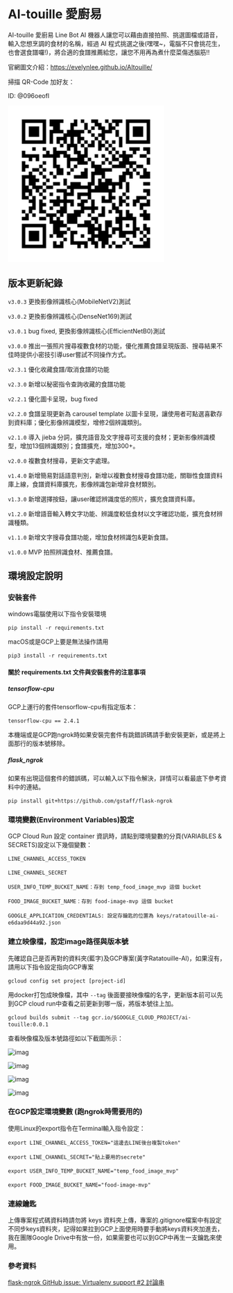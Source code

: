 # AI-touille 愛廚易

AI-touille 愛廚易 Line Bot AI 機器人讓您可以藉由直接拍照、挑選圖檔或語音，輸入您想烹調的食材的名稱，經過 AI 程式挑選之後(嘿嘿~，電腦不只會挑花生，也會選食譜囉!)，將合適的食譜推薦給您，讓您不用再為煮什麼菜傷透腦筋!!

官網圖文介紹：https://evelynlee.github.io/AItouille/

掃描 QR-Code 加好友：

ID: @096oeofl

![img.png](https://github.com/linbeta/AI-touille/blob/main/images%20for%20readme/img.png)


## 版本更新紀錄

```v3.0.3``` 更換影像辨識核心(MobileNetV2)測試

```v3.0.2``` 更換影像辨識核心(DenseNet169)測試

```v3.0.1``` bug fixed, 更換影像辨識核心(EfficientNetB0)測試

```v3.0.0``` 推出一張照片搜尋複數食材的功能，優化推薦食譜呈現版面、搜尋結果不佳時提供小密技引導user嘗試不同操作方式。

```v2.3.1``` 優化收藏食譜/取消食譜的功能

```v2.3.0``` 新增以秘密指令查詢收藏的食譜功能

```v2.2.1``` 優化圖卡呈現，bug fixed

```v2.2.0``` 食譜呈現更新為 carousel template 以圖卡呈現，讓使用者可點選喜歡存到資料庫；優化影像辨識模型，增修2個辨識類別。

```v2.1.0``` 導入 jieba 分詞，擴充語音及文字搜尋可支援的食材；更新影像辨識模型，增加13個辨識類別；食譜擴充，增加300+。

```v2.0.0``` 複數食材搜尋，更新文字處理。

```v1.4.0``` 新增簡易對話語意判別，新增以複數食材搜尋食譜功能，關聯性食譜資料庫上線，食譜資料庫擴充，影像辨識包新增非食材類別。

```v1.3.0``` 新增選擇按鈕，讓user確認辨識度低的照片，擴充食譜資料庫。

```v1.2.0``` 新增語音輸入轉文字功能、辨識度較低食材以文字確認功能，擴充食材辨識種類。

```v1.1.0``` 新增文字搜尋食譜功能，增加食材辨識包&更新食譜。

```v1.0.0``` MVP 拍照辨識食材、推薦食譜。

## 環境設定說明

### 安裝套件  

windows電腦使用以下指令安裝環境
```
pip install -r requirements.txt
```
macOS或是GCP上要是無法操作請用
```
pip3 install -r requirements.txt
```

#### 關於 requirements.txt 文件與安裝套件的注意事項
##### tensorflow-cpu
GCP上運行的套件tensorflow-cpu有指定版本：
```
tensorflow-cpu == 2.4.1
```
本機端或是GCP跑ngrok時如果安裝完套件有跳錯誤碼請手動安裝更新，或是將上面那行的版本號移除。

##### flask_ngrok
如果有出現這個套件的錯誤碼，可以輸入以下指令解決，詳情可以看最底下參考資料中的連結。
```
pip install git+https://github.com/gstaff/flask-ngrok
```

### 環境變數(Environment Variables)設定

GCP Cloud Run 設定 container 資訊時，請點到環境變數的分頁(VARIABLES & SECRETS)設定以下幾個變數：
```
LINE_CHANNEL_ACCESS_TOKEN

LINE_CHANNEL_SECRET

USER_INFO_TEMP_BUCKET_NAME：存到 temp_food_image_mvp 這個 bucket

FOOD_IMAGE_BUCKET_NAME：存到 food-image-mvp 這個 bucket

GOOGLE_APPLICATION_CREDENTIALS: 設定存鑰匙的位置為 keys/ratatouille-ai-e6daa9d44a92.json
```


### 建立映像檔，設定image路徑與版本號

先確認自己是否再對的資料夾(藍字)及GCP專案(黃字Ratatouille-AI)，如果沒有，請用以下指令設定指向GCP專案
```
gcloud config set project [project-id]
```

用docker打包成映像檔，其中 ```--tag``` 後面要接映像檔的名字，更新版本前可以先到GCP cloud run中查看之前更新到哪一版，將版本號往上加。
```
gcloud builds submit --tag gcr.io/$GOOGLE_CLOUD_PROJECT/ai-touille:0.0.1
```

查看映像檔及版本號路徑如以下截圖所示：

![imag](https://github.com/linbeta/AI-touille/blob/main/images%20for%20readme/cloud_run.png)

![imag](https://github.com/linbeta/AI-touille/blob/main/images%20for%20readme/edit_and_deploy_new_version.png)

![imag](https://github.com/linbeta/AI-touille/blob/main/images%20for%20readme/select.png)

![imag](https://github.com/linbeta/AI-touille/blob/main/images%20for%20readme/check_version.png)



### 在GCP設定環境變數 (跑ngrok時需要用的)

使用Linux的export指令在Terminal輸入指令設定：
```
export LINE_CHANNEL_ACCESS_TOKEN="這邊去LINE後台複製token"

export LINE_CHANNEL_SECRET="貼上要用的secrete"

export USER_INFO_TEMP_BUCKET_NAME="temp_food_image_mvp"

export FOOD_IMAGE_BUCKET_NAME="food-image-mvp"
```

### 連線鑰匙
上傳專案程式碼資料時請勿將 keys 資料夾上傳，專案的.gitignore檔案中有設定不同步keys資料夾，記得如果拉到GCP上面使用時要手動將keys資料夾加進去，我在團隊Google Drive中有放一份，如果需要也可以到GCP中再生一支鑰匙來使用。


### 參考資料
[flask-ngrok GitHub issue: Virtualenv support #2 討論串](https://github.com/gstaff/flask-ngrok/issues/2)


